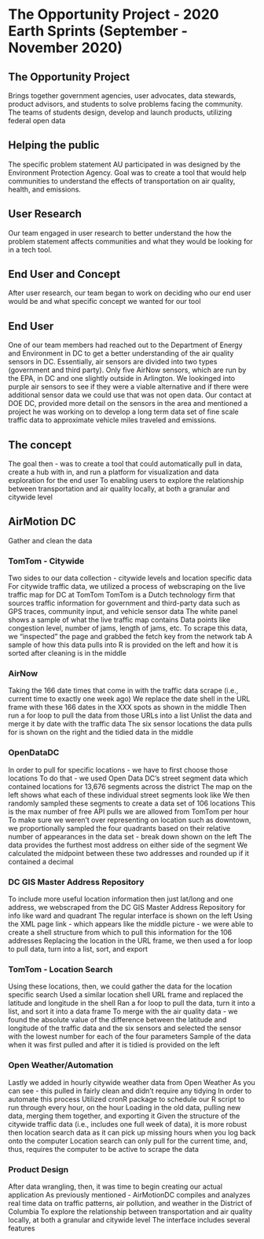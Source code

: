 # The Opportunity Project - 2020 Earth Sprints (September - November 2020)

## The Opportunity Project
Brings together government agencies, user advocates, data stewards, product advisors, and students to solve problems facing the community.
The teams of students design, develop and launch products, utilizing federal open data 
 
## Helping the public
The specific problem statement AU participated in was designed by the Environment Protection Agency.
Goal was to create a tool that would help communities to understand the effects of transportation on air quality, health, and emissions.
 
## User Research 
Our team engaged in user research to better understand the how the problem statement affects communities and what they would be looking for in a tech tool.
 
## End User and Concept 
After user research, our team began to work on deciding who our end user would be and what specific concept we wanted for our tool
 
## End User
One of our team members had reached out to the Department of Energy and Environment in DC to get a better understanding of the air quality sensors in DC.
Essentially, air sensors are divided into two types (government and third party).
Only five AirNow sensors, which are run by the EPA, in DC and one slightly outside in Arlington.
We lookinged into purple air sensors to see if they were a viable alternative and if there were additional sensor data we could use that was not open data.
Our contact at DOE DC, provided more detail on the sensors in the area and mentioned a project he was working on to develop a long term data set of fine scale traffic data to approximate vehicle miles traveled and emissions.
 
## The concept 
The goal then - was to create a tool that could automatically pull in data, create a hub with in, and run a platform for visualization and data exploration for the end user
To enabling users to explore the relationship between transportation and air quality locally, at both a granular and citywide level 
 
## AirMotion DC
Gather and clean the data 
 
### TomTom - Citywide 
Two sides to our data collection - citywide levels and location specific data 
For citywide traffic data, we utilized a process of webscraping on the live traffic map for DC at TomTom 
TomTom is a Dutch technology firm that sources traffic information for government and third-party data such as GPS traces, community input, and vehicle sensor data
The white panel shows a sample of what the live traffic map contains 
Data points like congestion level, number of jams, length of jams, etc. 
 To scrape this data, we “inspected” the page and grabbed the fetch key from the network tab 
A sample of how this data pulls into R is provided on the left and how it is sorted after cleaning is in the middle 
 
### AirNow 
Taking the 166 date times that come in with the traffic data scrape (i.e., current time to exactly one week ago)
We replace the date shell in the URL frame with these 166 dates in the XXX spots as shown in the middle
Then run a for loop to pull the data from those URLs into a list
Unlist the data and merge it by date with the traffic data 
The six sensor locations the data pulls for is shown on the right and the tidied data in the middle 
 
### OpenDataDC
In order to pull for specific locations - we have to first choose those locations 
To do that - we used Open Data DC’s street segment data which contained locations for 13,676 segments across the district 
The map on the left shows what each of these individual street segments look like
We then randomly sampled these segments to create a data set of 106 locations 
This is the max number of free API pulls we are allowed from TomTom per hour
To make sure we weren’t over representing on location such as downtown, we proportionally sampled the four quadrants based on their relative number of appearances in the data set - break down shown on the left 
The data provides the furthest most address on either side of the segment
We calculated the midpoint between these two addresses and rounded up if it contained a decimal 
 
### DC GIS Master Address Repository
To include more useful location information then just lat/long and one address, we webscraped from the DC GIS Master Address Repository for info like ward and quadrant 
The regular interface is shown on the left 
Using the XML page link - which appears like the middle picture - we were able to create a shell structure from which to pull this information for the 106 addresses
Replacing the location in the URL frame, we then used a for loop to pull data, turn into a list, sort, and export 
 
### TomTom - Location Search 
Using these locations, then, we could gather the data for the location specific search 
Used a similar location shell URL frame and replaced the latitude and longitude in the shell
Ran a for loop to pull the data, turn it into a list, and sort it into a data frame 
To merge with the air quality data - we found the absolute value of the difference between the latitude and longitude of the traffic data and the six sensors and selected the sensor with the lowest number for each of the four parameters
Sample of the data when it was first pulled and after it is tidied is provided on the left 
 
### Open Weather/Automation 
Lastly we added in hourly citywide weather data from Open Weather 
As you can see - this pulled in fairly clean and didn’t require any tidying
In order to automate this process
Utilized cronR package to schedule our R script to run through every hour, on the hour
Loading in the old data, pulling new data, merging them together, and exporting it
Given the structure of the citywide traffic data (i.e., includes one full week of data), it is more robust then location search data as it can pick up missing hours when you log back onto the computer 
Location search can only pull for the current time, and, thus, requires the computer to be active to scrape the data 
 
### Product Design 
After data wrangling, then, it was time to begin creating our actual application 
As previously mentioned - AirMotionDC compiles and analyzes real time data on traffic patterns, air pollution, and weather in the District of Columbia 
To explore the relationship between transportation and air quality locally, at both a granular and citywide level 
The interface includes several features 
